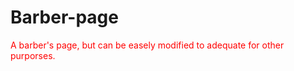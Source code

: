 # Barber-page

<p style='color: red'>A barber's page, but can be easely modified to adequate for other purporses.</p>
